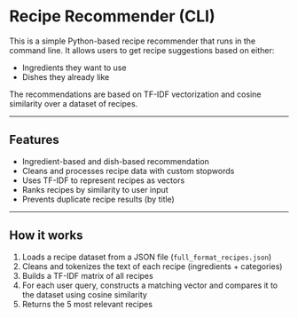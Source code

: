 
# Recipe Recommender (CLI)

This is a simple Python-based recipe recommender that runs in the command line. It allows users to get recipe suggestions based on either:

- Ingredients they want to use
- Dishes they already like

The recommendations are based on TF-IDF vectorization and cosine similarity over a dataset of recipes.

---

## Features

- Ingredient-based and dish-based recommendation
- Cleans and processes recipe data with custom stopwords
- Uses TF-IDF to represent recipes as vectors
- Ranks recipes by similarity to user input
- Prevents duplicate recipe results (by title)

---

## How it works

1. Loads a recipe dataset from a JSON file (`full_format_recipes.json`)
2. Cleans and tokenizes the text of each recipe (ingredients + categories)
3. Builds a TF-IDF matrix of all recipes
4. For each user query, constructs a matching vector and compares it to the dataset using cosine similarity
5. Returns the 5 most relevant recipes





